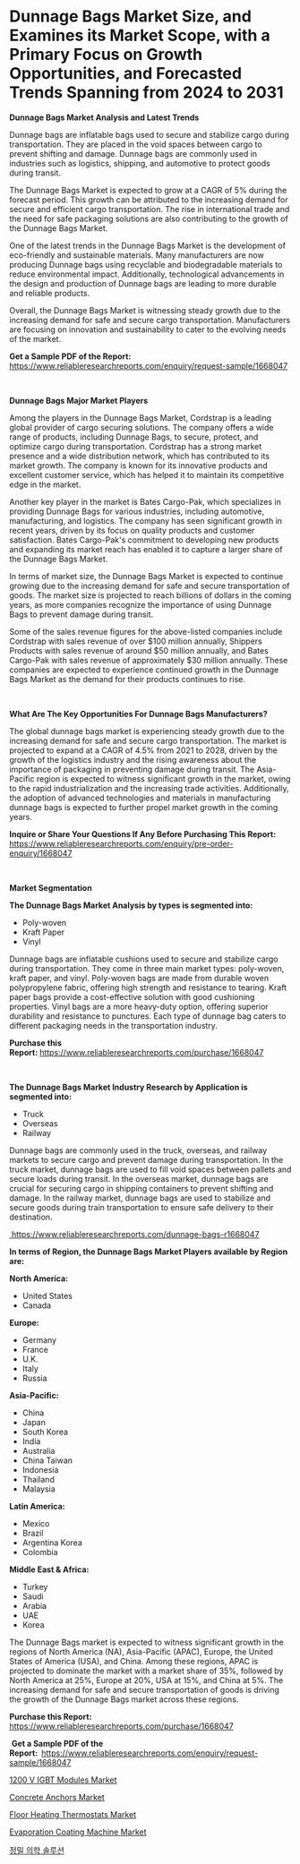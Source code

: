 <p><h1>Dunnage Bags Market Size, and Examines its Market Scope, with a Primary Focus on Growth Opportunities, and Forecasted Trends Spanning from 2024 to 2031</h1></p><p><strong>Dunnage Bags Market Analysis and Latest Trends</strong></p>
<p><p>Dunnage bags are inflatable bags used to secure and stabilize cargo during transportation. They are placed in the void spaces between cargo to prevent shifting and damage. Dunnage bags are commonly used in industries such as logistics, shipping, and automotive to protect goods during transit.</p><p>The Dunnage Bags Market is expected to grow at a CAGR of 5% during the forecast period. This growth can be attributed to the increasing demand for secure and efficient cargo transportation. The rise in international trade and the need for safe packaging solutions are also contributing to the growth of the Dunnage Bags Market.</p><p>One of the latest trends in the Dunnage Bags Market is the development of eco-friendly and sustainable materials. Many manufacturers are now producing Dunnage bags using recyclable and biodegradable materials to reduce environmental impact. Additionally, technological advancements in the design and production of Dunnage bags are leading to more durable and reliable products.</p><p>Overall, the Dunnage Bags Market is witnessing steady growth due to the increasing demand for safe and secure cargo transportation. Manufacturers are focusing on innovation and sustainability to cater to the evolving needs of the market.</p></p>
<p><strong>Get a Sample PDF of the Report:&nbsp;</strong> <a href="https://www.reliableresearchreports.com/enquiry/request-sample/1668047">https://www.reliableresearchreports.com/enquiry/request-sample/1668047</a></p>
<p>&nbsp;</p>
<p><strong>Dunnage Bags Major Market Players</strong></p>
<p><p>Among the players in the Dunnage Bags Market, Cordstrap is a leading global provider of cargo securing solutions. The company offers a wide range of products, including Dunnage Bags, to secure, protect, and optimize cargo during transportation. Cordstrap has a strong market presence and a wide distribution network, which has contributed to its market growth. The company is known for its innovative products and excellent customer service, which has helped it to maintain its competitive edge in the market.</p><p>Another key player in the market is Bates Cargo-Pak, which specializes in providing Dunnage Bags for various industries, including automotive, manufacturing, and logistics. The company has seen significant growth in recent years, driven by its focus on quality products and customer satisfaction. Bates Cargo-Pak's commitment to developing new products and expanding its market reach has enabled it to capture a larger share of the Dunnage Bags Market.</p><p>In terms of market size, the Dunnage Bags Market is expected to continue growing due to the increasing demand for safe and secure transportation of goods. The market size is projected to reach billions of dollars in the coming years, as more companies recognize the importance of using Dunnage Bags to prevent damage during transit.</p><p>Some of the sales revenue figures for the above-listed companies include Cordstrap with sales revenue of over $100 million annually, Shippers Products with sales revenue of around $50 million annually, and Bates Cargo-Pak with sales revenue of approximately $30 million annually. These companies are expected to experience continued growth in the Dunnage Bags Market as the demand for their products continues to rise.</p></p>
<p>&nbsp;</p>
<p><strong>What Are The Key Opportunities For Dunnage Bags Manufacturers?</strong></p>
<p><p>The global dunnage bags market is experiencing steady growth due to the increasing demand for safe and secure cargo transportation. The market is projected to expand at a CAGR of 4.5% from 2021 to 2028, driven by the growth of the logistics industry and the rising awareness about the importance of packaging in preventing damage during transit. The Asia-Pacific region is expected to witness significant growth in the market, owing to the rapid industrialization and the increasing trade activities. Additionally, the adoption of advanced technologies and materials in manufacturing dunnage bags is expected to further propel market growth in the coming years.</p></p>
<p><strong>Inquire or Share Your Questions If Any Before Purchasing This Report:</strong> <a href="https://www.reliableresearchreports.com/enquiry/pre-order-enquiry/1668047">https://www.reliableresearchreports.com/enquiry/pre-order-enquiry/1668047</a></p>
<p>&nbsp;</p>
<p><strong>Market Segmentation</strong></p>
<p><strong>The Dunnage Bags Market Analysis by types is segmented into:</strong></p>
<p><ul><li>Poly-woven</li><li>Kraft Paper</li><li>Vinyl</li></ul></p>
<p><p>Dunnage bags are inflatable cushions used to secure and stabilize cargo during transportation. They come in three main market types: poly-woven, kraft paper, and vinyl. Poly-woven bags are made from durable woven polypropylene fabric, offering high strength and resistance to tearing. Kraft paper bags provide a cost-effective solution with good cushioning properties. Vinyl bags are a more heavy-duty option, offering superior durability and resistance to punctures. Each type of dunnage bag caters to different packaging needs in the transportation industry.</p></p>
<p><strong>Purchase this Report:&nbsp;</strong><a href="https://www.reliableresearchreports.com/purchase/1668047">https://www.reliableresearchreports.com/purchase/1668047</a></p>
<p>&nbsp;</p>
<p><strong>The Dunnage Bags Market Industry Research by Application is segmented into:</strong></p>
<p><ul><li>Truck</li><li>Overseas</li><li>Railway</li></ul></p>
<p><p>Dunnage bags are commonly used in the truck, overseas, and railway markets to secure cargo and prevent damage during transportation. In the truck market, dunnage bags are used to fill void spaces between pallets and secure loads during transit. In the overseas market, dunnage bags are crucial for securing cargo in shipping containers to prevent shifting and damage. In the railway market, dunnage bags are used to stabilize and secure goods during train transportation to ensure safe delivery to their destination.</p></p>
<p><a href="https://www.reliableresearchreports.com/dunnage-bags-r1668047">&nbsp;https://www.reliableresearchreports.com/dunnage-bags-r1668047</a></p>
<p><strong>In terms of Region, the Dunnage Bags Market Players available by Region are:</strong></p>
<p>
    <p> <strong> North America: </strong>
        <ul>
            <li>United States</li>
            <li>Canada</li>
        </ul>
        </p> 
    <p> <strong> Europe: </strong>
        <ul>
            <li>Germany</li>
            <li>France</li>
            <li>U.K.</li>
            <li>Italy</li>
            <li>Russia</li>
        </ul>
        </p> 
    <p> <strong> Asia-Pacific: </strong>
        <ul>
            <li>China</li>
            <li>Japan</li>
            <li>South Korea</li>
            <li>India</li>
            <li>Australia</li>
            <li>China Taiwan</li>
            <li>Indonesia</li>
            <li>Thailand</li>
            <li>Malaysia</li>
        </ul>
        </p> 
    <p> <strong> Latin America: </strong>
        <ul>
            <li>Mexico</li>
            <li>Brazil</li>
            <li>Argentina Korea</li>
            <li>Colombia</li>
        </ul>
        </p> 
    <p> <strong> Middle East & Africa: </strong>
        <ul>
            <li>Turkey</li>
            <li>Saudi</li>
            <li>Arabia</li>
            <li>UAE</li>
            <li>Korea</li>
        </ul>
    </p>
    </p>
<p><p>The Dunnage Bags market is expected to witness significant growth in the regions of North America (NA), Asia-Pacific (APAC), Europe, the United States of America (USA), and China. Among these regions, APAC is projected to dominate the market with a market share of 35%, followed by North America at 25%, Europe at 20%, USA at 15%, and China at 5%. The increasing demand for safe and secure transportation of goods is driving the growth of the Dunnage Bags market across these regions.</p></p>
<p><strong>Purchase this Report: </strong><a href="https://www.reliableresearchreports.com/purchase/1668047">https://www.reliableresearchreports.com/purchase/1668047</a></p>
<p>&nbsp;<strong>Get a Sample PDF of the Report:&nbsp;&nbsp;</strong><a href="https://www.reliableresearchreports.com/enquiry/request-sample/1668047">https://www.reliableresearchreports.com/enquiry/request-sample/1668047</a></p>
<p><strong></strong></p>
<p><p><a href="https://www.linkedin.com/pulse/strategic-insights-global-1200-v-igbt-modules-market-octac?trackingId=RMZAyEvjQueUXmwf%2F9NQwQ%3D%3D">1200 V IGBT Modules Market</a></p><p><a href="https://github.com/LeilaniWyman2021/Market-Research-Report-List-2/blob/main/concrete-anchors-market.md">Concrete Anchors Market</a></p><p><a href="https://github.com/okotobwrhuteie/Market-Research-Report-List-3/blob/main/floor-heating-thermostats-market.md">Floor Heating Thermostats Market</a></p><p><a href="https://www.linkedin.com/pulse/comprehensive-analysis-global-evaporation-coating-machine-dk3mf?trackingId=6k%2FLqr7GRk6oCBCRnUACKw%3D%3D">Evaporation Coating Machine Market</a></p><p><a href="https://github.com/mdmazharulnwr786/Market-Research-Report-List-2/blob/main/721999681119.md">정밀 의학 솔루션</a></p></p>